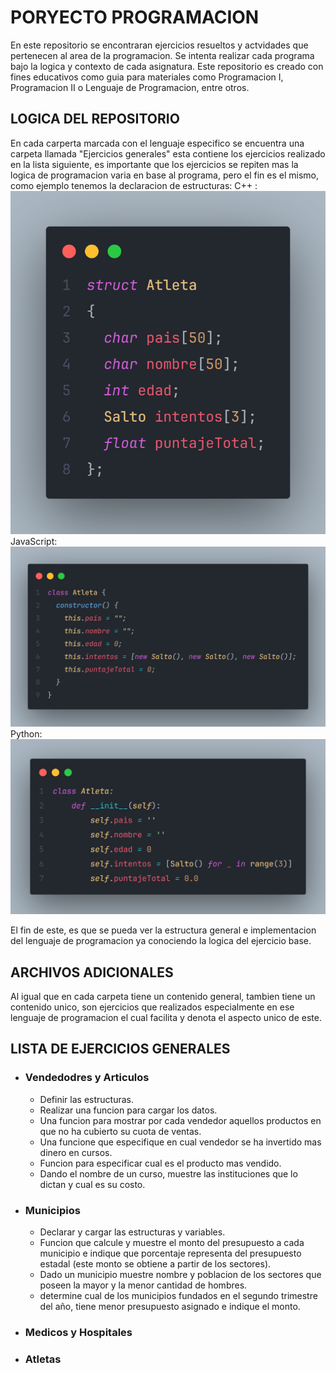 # PORYECTO PROGRAMACION

En este repositorio se encontraran ejercicios resueltos y actvidades que pertenecen al area de la programacion. Se intenta realizar cada programa bajo la logica y contexto de cada asignatura. Este repositorio es creado con fines educativos como guia para materiales como Programacion I, Programacion II o Lenguaje de Programacion, entre otros.

## LOGICA DEL REPOSITORIO

En cada carperta marcada con el lenguaje especifico se encuentra una carpeta llamada "Ejercicios generales" esta contiene los ejercicios realizado en la lista siguiente, es importante que los ejercicios se repiten mas la logica de programacion varia en base al programa, pero el fin es el mismo, como ejemplo tenemos la declaracion de estructuras:
C++ :
![Estructuras en C++](Screenshots\code-clases-C++.png)
JavaScript:
![Clases de JS](Screenshots\code-clases-js.png)
Python:
![Clases de Python](Screenshots\code-clases-paython.png)

El fin de este, es que se pueda ver la estructura general e implementacion del lenguaje de programacion ya conociendo la logica del ejercicio base.

## ARCHIVOS ADICIONALES

Al igual que en cada carpeta tiene un contenido general, tambien tiene un contenido unico, son ejercicios que realizados especialmente en ese lenguaje de programacion el cual facilita y denota el aspecto unico de este.

## LISTA DE EJERCICIOS GENERALES

- ### Vendedodres y Articulos

  - Definir las estructuras.
  - Realizar una funcion para cargar los datos.
  - Una funcion para mostrar por cada vendedor aquellos productos en que no ha cubierto su cuota de ventas.
  - Una funcione que especifique en cual vendedor se ha invertido mas dinero en cursos.
  - Funcion para especificar cual es el producto mas vendido.
  - Dando el nombre de un curso, muestre las instituciones que lo dictan y cual es su costo.

- ### Municipios

  - Declarar y cargar las estructuras y variables.
  - Funcion que calcule y muestre el monto del presupuesto a cada municipio e indique que porcentaje representa del presupuesto estadal (este monto se obtiene a partir de los sectores).
  - Dado un municipio muestre nombre y poblacion de los sectores que poseen la mayor y la menor cantidad de hombres.
  - determine cual de los municipios fundados en el segundo trimestre del año, tiene menor presupuesto asignado e indique el monto.

- ### Medicos y Hospitales
- ### Atletas
